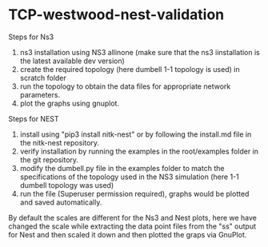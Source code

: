 # TCP-westwood-nest-validation
Steps for Ns3 
1. ns3 installation using NS3 allinone (make sure that the ns3 iinstallation is the latest available dev version)
2. create the required topology (here dumbell 1-1 topology is used) in scratch folder
3. run the topology to obtain the data files for appropriate network parameters.
4. plot the graphs using gnuplot.

Steps for NEST
1. install using "pip3 install nitk-nest" or by following the install.md file in the nitk-nest repository.
2. verify installation by running the examples in the root/examples folder in the git repository.
3. modify the dumbell.py file in the examples folder to match the specifications of the topology used in the NS3 simulation (here 1-1 dumbell topology was used)
4. run the file (Superuser permission required), graphs would be plotted and saved automatically.

By default the scales are different for the Ns3 and Nest  plots, here we have changed the scale while extracting the data point files from the "ss" output for Nest and then scaled it down and then plotted the graps via GnuPlot.
